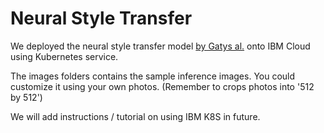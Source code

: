 # Neural Style Transfer



We deployed the neural style transfer model [by Gatys al.](https://arxiv.org/abs/1508.06576) onto IBM Cloud using Kubernetes service.

The images folders contains the sample inference images. You could customize it using your own photos. (Remember to crops photos into '512 by 512')

We will add instructions / tutorial on using IBM K8S in future.

